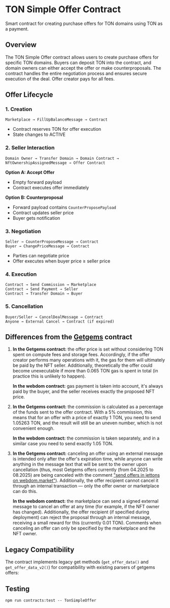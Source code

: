 # TON Simple Offer Contract

Smart contract for creating purchase offers for TON domains using TON as a payment.

## Overview

The TON Simple Offer contract allows users to create purchase offers for specific TON domains. Buyers can deposit TON into the contract, and domain owners can either accept the offer or make counterproposals. The contract handles the entire negotiation process and ensures secure execution of the deal. Offer creator pays for all fees.

## Offer Lifecycle

### 1. Creation
```
Marketplace → FillUpBalanceMessage → Contract
```
- Contract reserves TON for offer execution
- State changes to ACTIVE

### 2. Seller Interaction
```
Domain Owner → Transfer Domain → Domain Contract → NftOwnershipAssignedMessage → Offer Contract
```

**Option A: Accept Offer**
- Empty forward payload
- Contract executes offer immediately

**Option B: Counterproposal**
- Forward payload contains `CounterProposePayload`
- Contract updates seller price
- Buyer gets notification

### 3. Negotiation
```
Seller → CounterProposeMessage → Contract
Buyer → ChangePriceMessage → Contract
```
- Parties can negotiate price
- Offer executes when buyer price ≥ seller price

### 4. Execution
```
Contract → Send Commission → Marketplace
Contract → Send Payment → Seller
Contract → Transfer Domain → Buyer
```

### 5. Cancellation
```
Buyer/Seller → CancelDealMessage → Contract
Anyone → External Cancel → Contract (if expired)
```

## Differences from the [Getgems](https://github.com/getgems-io/nft-contracts/blob/main/packages/contracts/sources/nft-offer-v1r3.fc#L320) contract

1. **In the Getgems contract:** the offer price is set without considering TON spent on compute fees and storage fees. Accordingly, if the offer creator performs many operations with it, the gas for them will ultimately be paid by the NFT seller. Additionally, theoretically the offer could become unexecutable if more than 0.065 TON gas is spent in total (in practice this is unlikely to happen).<br> 

   **In the webdom contract:** gas payment is taken into account, it's always paid by the buyer, and the seller receives exactly the proposed NFT price.

2. **In the Getgems contract:** the commission is calculated as a percentage of the funds sent to the offer contract. With a 5% commission, this means that for an offer with a price of exactly 1 TON, you need to send 1.05263 TON, and the result will still be an uneven number, which is not convenient enough.<br>

   **In the webdom contract:** the commission is taken separately, and in a similar case you need to send exactly 1.05 TON.

3. **In the Getgems contract:** canceling an offer using an external message is intended only after the offer's expiration time, while anyone can write anything in the message text that will be sent to the owner upon cancellation (thus, most Getgems offers currently (from 04.2025 to 08.2025) are being canceled with the comment ["send offers in jettons on webdom.market"](https://tonviewer.com/transaction/6fe45c937b9cd5d21a1fc5bfd2e56dbbdf16a834a7a1f504bfb1ba478ad99323)). Additionally, the offer recipient cannot cancel it through an internal transaction — only the offer owner or marketplace can do this.<br>

   **In the webdom contract:** the marketplace can send a signed external message to cancel an offer at any time (for example, if the NFT owner has changed). Additionally, the offer recipient (if specified during deployment) can reject the proposal through an internal message, receiving a small reward for this (currently 0.01 TON). Comments when canceling an offer can only be specified by the marketplace and the NFT owner.


## Legacy Compatibility

The contract implements legacy get methods (`get_offer_data()` and `get_offer_data_v2()`) for compatibility with existing parsers of getgems offers:

## Testing

```shell
npm run contracts:test -- TonSimpleOffer
```